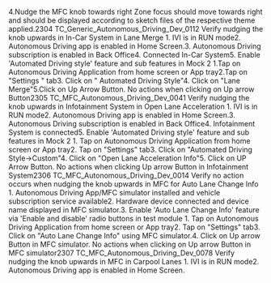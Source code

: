 4.Nudge the MFC knob towards right Zone focus should move towards right and should be displayed according to sketch files of the respective theme applied.2304 TC_Generic_Autonomous_Driving_Dev_0112 Verify nudging the knob upwards in In-Car System in Lane Merge 1. IVI is in RUN mode2. Autonomous Driving app is enabled in Home Screen.3. Autonomous Driving subscription is enabled in Back Office4. Connected In-Car System5. Enable 'Automated Driving style' feature and sub features in Mock 2 1.Tap on Autonomous Driving Application from home screen or App tray2.Tap on "Settings " tab3. Click on " Automated Driving Style"4. Click on "Lane Merge"5.Click on Up Arrow Button. No actions when clicking on Up arrow Button2305 TC_MFC_Autonomous_Driving_Dev_0041 Verify nudging the knob upwards in Infotainment System in Open Lane Acceleration 1. IVI is in RUN mode2. Autonomous Driving app is enabled in Home Screen.3. Autonomous Driving subscription is enabled in Back Office4. Infotainment System is connected5. Enable 'Automated Driving style' feature and sub features in Mock 2 1. Tap on Autonomous Driving Application from home screen or App tray2. Tap on "Settings" tab3. Click on "Automated Driving Style->Custom"4. Click on "Open Lane Acceleration Info"5. Click on UP Arrow Button. No actions when clicking Up arrow Button in Infotainment System2306 TC_MFC_Autonomous_Driving_Dev_0014 Verify no action occurs when nudging the knob upwards in MFC for Auto Lane Change Info 1. Autonomous Driving App/MFC simulator installed and vehicle subscription service available2. Hardware device connected and device name displayed in MFC simulator.3. Enable 'Auto Lane Change Info' feature via 'Enable and disable' radio buttons in test module 1. Tap on Autonomous Driving Application from home screen or App tray2. Tap on "Settings" tab3. Click on "Auto Lane Change Info" using MFC simulator.4. Click on Up arrow Button in MFC simulator. No actions when clicking on Up arrow Button in MFC simulator2307 TC_MFC_Autonomous_Driving_Dev_0078 Verify nudging the knob upwards in MFC in Carpool Lanes 1. IVI is in RUN mode2. Autonomous Driving app is enabled in Home Screen.